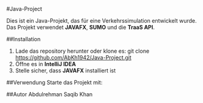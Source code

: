 #Java-Project

Dies ist ein Java-Projekt, das für eine Verkehrssimulation entwickelt wurde.
Das Projekt verwendet **JAVAFX**, **SUMO** und die **TraaS API**.

##Installation
1. Lade das repository herunter oder klone es:
git clone https://github.com/AbKh1942/Java-Project.git
2. Öffne es in **IntelliJ IDEA**
3. Stelle sicher, dass **JAVAFX** installiert ist

##Verwendung 
Starte das Projekt mit:

##Autor
Abdulrehman Saqib Khan